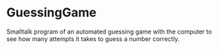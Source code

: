 # GuessingGame
Smalltalk program of an automated guessing game with the computer to see how many attempts it takes to guess a number correctly.
